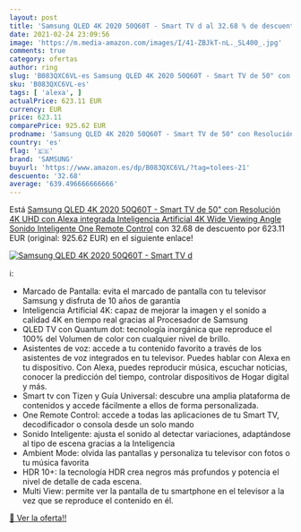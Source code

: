 ```yaml
---
layout: post
title: 'Samsung QLED 4K 2020 50Q60T - Smart TV d al 32.68 % de descuento'
date: 2021-02-24 23:09:56
image: 'https://m.media-amazon.com/images/I/41-ZBJkT-nL._SL400_.jpg'
comments: true
category: ofertas
author: ring
slug: 'B083QXC6VL-es Samsung QLED 4K 2020 50Q60T - Smart TV de 50" con...'
sku: 'B083QXC6VL-es'
tags: [ 'alexa', ]
actualPrice: 623.11 EUR
currency: EUR
price: 623.11
comparePrice: 925.62 EUR
prodname: 'Samsung QLED 4K 2020 50Q60T - Smart TV de 50" con Resolución 4K UHD  con Alexa integrada  Inteligencia Artificial 4K Wide Viewing Angle  Sonido Inteligente  One Remote Control'
country: 'es'
flag: '🇪🇸'
brand: 'SAMSUNG'
buyurl: 'https://www.amazon.es/dp/B083QXC6VL/?tag=tolees-21'
descuento: '32.68'
average: '639.496666666666'
---
```


Está [Samsung QLED 4K 2020 50Q60T - Smart TV de 50" con Resolución 4K UHD  con Alexa integrada  Inteligencia Artificial 4K Wide Viewing Angle  Sonido Inteligente  One Remote Control](https://www.amazon.es/dp/B083QXC6VL/?tag=tolees-21) con 32.68 de descuento por 623.11 EUR (original: 925.62 EUR) en el siguiente enlace!

[![Samsung QLED 4K 2020 50Q60T - Smart TV d](https://m.media-amazon.com/images/I/41-ZBJkT-nL._SL400_.jpg)](https://www.amazon.es/dp/B083QXC6VL/?tag=tolees-21)

ℹ️:

- Marcado de Pantalla: evita el marcado de pantalla con tu televisor Samsung y disfruta de 10 años de garantía
- Inteligencia Artificial 4K: capaz de mejorar la imagen y el sonido a calidad 4K en tiempo real gracias al Procesador de Samsung
- QLED TV con Quantum dot: tecnología inorgánica que reproduce el 100% del Volumen de color con cualquier nivel de brillo.
- Asistentes de voz: accede a tu contenido favorito a través de los asistentes de voz integrados en tu televisor. Puedes hablar con Alexa en tu dispositivo. Con Alexa, puedes reproducir música, escuchar noticias, conocer la predicción del tiempo, controlar dispositivos de Hogar digital y más.
- Smart tv con Tizen y Guía Universal: descubre una amplia plataforma de contenidos y accede fácilmente a ellos de forma personalizada.
- One Remote Control: accede a todas las aplicaciones de tu Smart TV, decodificador o consola desde un solo mando
- Sonido Inteligente: ajusta el sonido al detectar variaciones, adaptándose al tipo de escena gracias a la Inteligencia
- Ambient Mode: olvida las pantallas y personaliza tu televisor con fotos o tu música favorita
- HDR 10+: la tecnología HDR crea negros más profundos y potencia el nivel de detalle de cada escena.
- Multi View: permite ver la pantalla de tu smartphone en el televisor a la vez que se reproduce el contenido en él.

[🛒 Ver la oferta!!](https://www.amazon.es/dp/B083QXC6VL/?tag=tolees-21)
